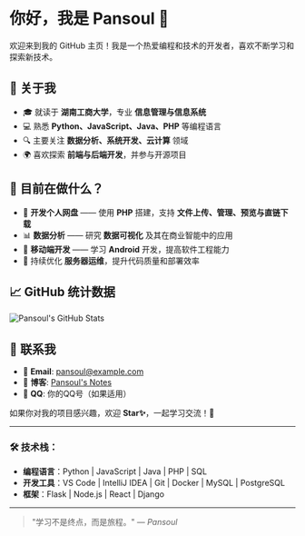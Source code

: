 # 你好，我是 Pansoul 👋

欢迎来到我的 GitHub 主页！我是一个热爱编程和技术的开发者，喜欢不断学习和探索新技术。  

## 🚀 关于我
- 🎓 就读于 **湖南工商大学**，专业 **信息管理与信息系统**  
- 💻 熟悉 **Python、JavaScript、Java、PHP** 等编程语言  
- 🔍 主要关注 **数据分析、系统开发、云计算** 领域  
- 🌍 喜欢探索 **前端与后端开发**，并参与开源项目  

## 🌱 目前在做什么？
- 📌 **开发个人网盘** —— 使用 **PHP** 搭建，支持 **文件上传、管理、预览与直链下载**  
- 📊 **数据分析** —— 研究 **数据可视化** 及其在商业智能中的应用  
- 📱 **移动端开发** —— 学习 **Android** 开发，提高软件工程能力  
- 🔧 持续优化 **服务器运维**，提升代码质量和部署效率  

## 📈 GitHub 统计数据
![Pansoul's GitHub Stats](https://github-readme-stats.vercel.app/api?username=pansoul1&show_icons=true&count_private=true&hide=prs&theme=radical)  

## 📣 联系我
- 📧 **Email**: pansoul@example.com  
- 🔗 **博客**: [Pansoul's Notes](https://pansoul.site)  
- 💬 **QQ**: 你的QQ号（如果适用）  

如果你对我的项目感兴趣，欢迎 **Star✨**，一起学习交流！🚀  

---

### 🛠 技术栈：
- **编程语言**：Python | JavaScript | Java | PHP | SQL  
- **开发工具**：VS Code | IntelliJ IDEA | Git | Docker | MySQL | PostgreSQL  
- **框架**：Flask | Node.js | React | Django  

---

> "学习不是终点，而是旅程。" — *Pansoul*
